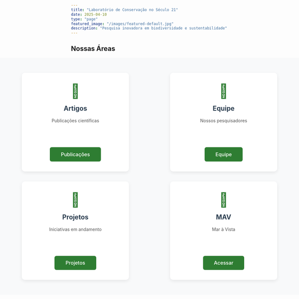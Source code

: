 ```yaml
---
title: "Laboratório de Conservação no Século 21"
date: 2025-04-10
type: "page"
featured_image: "/images/featured-default.jpg"
description: "Pesquisa inovadora em biodiversidade e sustentabilidade"
---
```

## Nossas Áreas

<div class="areas-outer-container">
  <div class="areas-inner-container">
    <div class="areas-grid">
      <!-- Bloco 1 -->
      <div class="area-card">
        <div class="area-icon">📄</div>
        <h3>Artigos</h3>
        <p>Publicações científicas</p>
        <a href="/artigos" class="area-btn">Publicações</a>
      </div>    
      <!-- Bloco 2 -->
      <div class="area-card">
        <div class="area-icon">👥</div>
        <h3>Equipe</h3>
        <p>Nossos pesquisadores</p>
        <a href="/equipe" class="area-btn">Equipe</a>
      </div>    
      <!-- Bloco 3 -->
      <div class="area-card">
        <div class="area-icon">🌱</div>
        <h3>Projetos</h3>
        <p>Iniciativas em andamento</p>
        <a href="/projetos" class="area-btn">Projetos</a>
      </div>    
      <!-- Bloco 4 -->
      <div class="area-card">
        <div class="area-icon">🌊</div>
        <h3>MAV</h3>
        <p>Mar à Vista</p>
        <a href="/mav" class="area-btn">Acessar</a>
      </div>
    </div>
  </div>
</div>

<style>
  /* CONTAINER EXTERNO - LARGURA TOTAL */
  .areas-outer-container {
    width: 100vw;
    position: relative;
    left: 50%;
    right: 50%;
    margin-left: -50vw;
    margin-right: -50vw;
    background: #f8f9fa;
    padding: 3rem 0;
    overflow: hidden;
  }

  /* CONTAINER INTERNO - CONTROLE DE LARGURA */
  .areas-inner-container {
    max-width: 1400px;
    margin: 0 auto;
    padding: 0 20px;
  }

  /* GRID FLEXÍVEL */
  .areas-grid {
    display: grid;
    grid-template-columns: repeat(auto-fit, minmax(250px, 1fr));
    gap: 2rem;
    justify-items: center;
  }

  /* CARDS */
  .area-card {
    background: white;
    border-radius: 10px;
    padding: 2rem;
    text-align: center;
    box-shadow: 0 4px 12px rgba(0,0,0,0.08);
    width: 100%;
    max-width: 280px;
  }

  .area-icon {
    font-size: 2.8rem;
    color: #2E7D32;
    margin-bottom: 1rem;
  }

  .area-card h3 {
    margin: 0.5rem 0 1rem;
    color: #2c3e50;
    font-size: 1.3rem;
  }

  .area-card p {
    color: #555;
    margin-bottom: 1.5rem;
    line-height: 1.5;
    min-height: 4.5rem;
  }

  /* BOTÕES */
  .area-btn {
    display: inline-block;
    background: #2E7D32;
    color: white !important;
    padding: 0.8rem 2.2rem;
    border-radius: 6px;
    text-decoration: none;
    font-weight: 500;
    transition: all 0.3s;
    font-size: 1rem;
  }

  .area-btn:hover {
    background: #1B5E20;
    transform: translateY(-3px);
    box-shadow: 0 6px 16px rgba(0,0,0,0.12);
  }

  /* RESPONSIVIDADE */
  @media (max-width: 1200px) {
    .areas-grid {
      grid-template-columns: repeat(2, minmax(250px, 1fr));
    }
  }

  @media (max-width: 768px) {
    .areas-grid {
      grid-template-columns: 1fr;
      max-width: 400px;
      margin: 0 auto;
    }
  
    .area-card {
      padding: 1.8rem;
    }
  }
</style>
